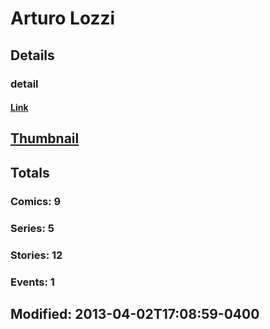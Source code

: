 # Arturo  Lozzi 
## Details
### detail
#### [Link](http://marvel.com/comics/creators/10116/arturo_lozzi?utm_campaign=apiRef&utm_source=225578a89fc76f3d20fbffda5d17a88d)
## [Thumbnail](http://i.annihil.us/u/prod/marvel/i/mg/1/d0/4bad95f10bbbf.jpg)
## Totals
### Comics: 9
### Series: 5
### Stories: 12
### Events: 1
## Modified: 2013-04-02T17:08:59-0400